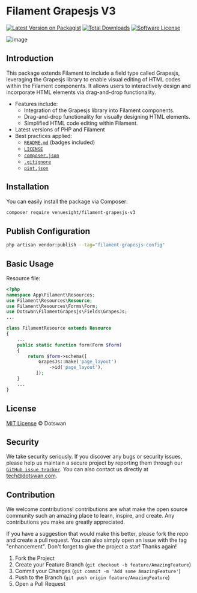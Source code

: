 # Filament Grapesjs V3

[![Latest Version on Packagist][ico-version]][link-packagist]
[![Total Downloads][ico-downloads]][link-downloads]
[![Software License][ico-license]][link-license]


![image](https://github.com/dotswan/filament-grapesjs-v3/assets/20874565/2ad36e55-4d56-42f6-8946-b894dab5d4fa)


## Introduction 

This package extends Filament to include a field type called Grapesjs, leveraging the Grapesjs library to enable visual editing of HTML codes within the Filament components. It allows users to interactively design and incorporate HTML elements via drag-and-drop functionality.


* Features include: 
   * Integration of the Grapesjs library into Filament components.
   * Drag-and-drop functionality for visually designing HTML elements.
   * Simplified HTML code editing within Filament.
* Latest versions of PHP and Filament
* Best practices applied:
  * [`README.md`][link-readme] (badges included)
  * [`LICENSE`][link-license]
  * [`composer.json`][link-composer-json]
  * [`.gitignore`][link-gitignore]
  * [`pint.json`][link-pint]

## Installation

You can easily install the package via Composer:

```bash
composer require venuesight/filament-grapesjs-v3
```

## Publish Configuration

```bash
php artisan vendor:publish --tag="filament-grapesjs-config"
```

## Basic Usage

Resource file:

```php
<?php
namespace App\Filament\Resources;
use Filament\Resources\Resource;
use Filament\Resources\Forms\Form;
use Dotswan\FilamentGrapesjs\Fields\GrapesJs;
...

class FilamentResource extends Resource
{
    ...
    public static function form(Form $form)
    {
        return $form->schema([
            GrapesJs::make('page_layout')
                ->id('page_layout'),
           ]);
    }
    ...
}
```

## License

[MIT License](LICENSE.md) © Dotswan

## Security

We take security seriously. If you discover any bugs or security issues, please help us maintain a secure project by reporting them through our [`GitHub issue tracker`][link-github-issue]. You can also contact us directly at [tech@dotswan.com](mailto:tech@dotswan.com).

## Contribution

We welcome contributions! contributions are what make the open source community such an amazing place to learn, inspire, and create. Any contributions you make are greatly appreciated.

If you have a suggestion that would make this better, please fork the repo and create a pull request. You can also simply open an issue with the tag "enhancement". Don't forget to give the project a star! Thanks again!

1. Fork the Project
2. Create your Feature Branch (`git checkout -b feature/AmazingFeature`)
3. Commit your Changes (`git commit -m 'Add some AmazingFeature'`)
4. Push to the Branch (`git push origin feature/AmazingFeature`)
5. Open a Pull Request


[ico-version]: https://img.shields.io/packagist/v/dotswan/filament-grapesjs-v3.svg?style=flat-square
[ico-license]: https://img.shields.io/badge/license-MIT-brightgreen.svg?style=flat-square
[ico-downloads]: https://img.shields.io/packagist/dt/dotswan/filament-grapesjs-v3.svg?style=flat-square

[link-packagist]: https://packagist.org/packages/dotswan/filament-grapesjs-v3
[link-license]: https://github.com/dotswan/filament-grapesjs-v3/blob/master/LICENSE.md
[link-downloads]: https://packagist.org/packages/dotswan/filament-grapesjs-v3
[link-readme]: https://github.com/dotswan/filament-grapesjs-v3/blob/master/README.md
[link-github-issue]: https://github.com/dotswan/filament-grapesjs-v3/issues
[link-composer-json]: https://github.com/dotswan/filament-grapesjs-v3/blob/master/composer.json
[link-gitignore]: https://github.com/dotswan/filament-grapesjs-v3/blob/master/.gitignore
[link-pint]: https://github.com/dotswan/filament-grapesjs-v3/blob/master/pint.json
[link-author]: https://github.com/dotswan
